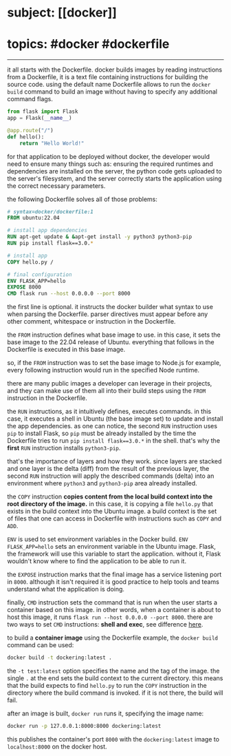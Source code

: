 # subject: [[docker]]
# topics: #docker #dockerfile
---
it all starts with the Dockerfile. docker builds images by reading instructions from a Dockerfile, it is a text file containing instructions for building the source code. using the default name Dockerfile allows to run the `docker build` command to build an image without having to specify any additional command flags.

```python
from flask import Flask
app = Flask(__name__)

@app.route("/")
def hello():
	return "Hello World!"
```

for that application to be deployed without docker, the developer would need to ensure many things such as: ensuring the required runtimes and dependencies are installed on the server, the python code gets uploaded to the server's filesystem, and the server correctly starts the application using the correct necessary parameters.

the following Dockerfile solves all of those problems:

```Dockerfile
# syntax=docker/dockerfile:1
FROM ubuntu:22.04

# install app dependencies
RUN apt-get update & &apt-get install -y python3 python3-pip
RUN pip install flask==3.0.*

# install app
COPY hello.py /

# final configuration
ENV FLASK_APP=hello
EXPOSE 8000
CMD flask run --host 0.0.0.0 --port 8000
```

the first line is optional. it instructs the docker builder what syntax to use when parsing the Dockerfile. parser directives must appear before any other comment, whitespace or instruction in the Dockerfile.

the `FROM` instruction defines what base image to use. in this case, it sets the base image to the 22.04 release of Ubuntu. everything that follows in the Dockerfile is executed in this base image.

so, if the `FROM` instruction was to set the base image to Node.js for example, every following instruction would run in the specified Node runtime.

there are many public images a developer can leverage in their projects, and they can make use of them all into their build steps using the `FROM` instruction in the Dockerfile.

the `RUN` instructions, as it intuitively defines, executes commands. in this case, it executes a shell in Ubuntu (the base image set) to update and install the app dependencies. as one can notice, the second `RUN` instruction uses `pip` to install Flask, so `pip` must be already installed by the time the Dockerfile tries to run `pip install flask==3.0.*` in the shell. that's why the **first** `RUN` instruction installs `python3-pip`.

that's the importance of layers and how they work. since layers are stacked and one layer is the delta (diff) from the result of the previous layer, the second `RUN` instruction will apply the described commands (delta) into an environment where `python3` and `python3-pip` area already installed.

the `COPY` instruction **copies content from the local build context into the root directory of the image.** in this case, it is copying a file `hello.py` that exists in the build context  into the Ubuntu image. a build context is the set of files that one can access in Dockerfile with instructions such as `COPY` and `ADD`.

`ENV` is used to set environment variables in the Docker build. `ENV FLASK_APP=hello` sets an environment variable in the Ubuntu image. Flask, the framework will use this variable to start the application. without it, Flask wouldn't know where to find the application to be able to run it.

the `EXPOSE` instruction marks that the final image has a service listening port in `8000`. although it isn't required it is good practice to help tools and teams understand what the application is doing.

finally, `CMD` instruction sets the command that is run when the user starts a container based on this image. in other words, when a container is about to host this image, it runs `flask run --host 0.0.0.0 --port 8000`. there are two ways to set `CMD` instructions: **shell and exec**, see difference [here](https://docs.docker.com/reference/dockerfile/#shell-and-exec-form).

to build a **container image** using the Dockerfile example, the `docker build` command can be used:

``` bash
docker build -t dockering:latest .
```

the `-t test:latest` option specifies the name and the tag of the image. the single `.` at the end sets the build context to the current directory. this means that the build expects to find `hello.py` to run the `COPY` instruction in the directory where the build command is invoked. if it is not there, the build will fail.

after an image is built, `docker run` runs it, specifying the image name:

``` bash
docker run -p 127.0.0.1:8000:8000 dockering:latest
```

this publishes the container's port `8000` with the `dockering:latest` image to `localhost:8000` on the docker host.